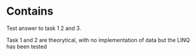 # Contains
Test answer to task 1 2 and 3.

Task 1 and 2 are theorytical, with no implementation of data but the LINQ has been tested